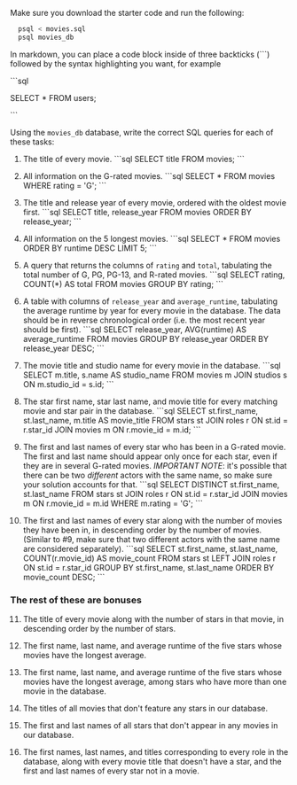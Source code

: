 Make sure you download the starter code and run the following:

```sh
  psql < movies.sql
  psql movies_db
```

In markdown, you can place a code block inside of three backticks (```) followed by the syntax highlighting you want, for example

\```sql

SELECT \* FROM users;

\```

Using the `movies_db` database, write the correct SQL queries for each of these tasks:

1.  The title of every movie.
    \```sql
    SELECT title FROM movies;
    \```

2.  All information on the G-rated movies.
    \```sql
    SELECT \* FROM movies WHERE rating = 'G';
    \```

3.  The title and release year of every movie, ordered with the
    oldest movie first.
    \```sql
    SELECT title, release_year FROM movies ORDER BY release_year;
    \```
    
4.  All information on the 5 longest movies.
    \```sql
    SELECT \* FROM movies ORDER BY runtime DESC LIMIT 5;
    \```

5.  A query that returns the columns of `rating` and `total`, tabulating the
    total number of G, PG, PG-13, and R-rated movies.
    \```sql
    SELECT rating, COUNT(*) AS total FROM movies GROUP BY rating;
    \```

6.  A table with columns of `release_year` and `average_runtime`,
    tabulating the average runtime by year for every movie in the database. The data should be in reverse chronological order (i.e. the most recent year should be first).
    \```sql
    SELECT release_year, AVG(runtime) AS average_runtime FROM movies GROUP BY release_year ORDER BY release_year DESC; 
    \```

7.  The movie title and studio name for every movie in the
    database.
    \```sql
    SELECT m.title, s.name AS studio_name FROM movies m JOIN studios s ON m.studio_id = s.id;
    \```

8.  The star first name, star last name, and movie title for every
    matching movie and star pair in the database.
    \```sql
    SELECT st.first_name, st.last_name, m.title AS movie_title FROM stars st JOIN roles r ON st.id = r.star_id JOIN movies m ON r.movie_id = m.id;
    \```

9.  The first and last names of every star who has been in a G-rated movie. The first and last name should appear only once for each star, even if they are in several G-rated movies. *IMPORTANT NOTE*: it's possible that there can be two *different* actors with the same name, so make sure your solution accounts for that.
    \```sql
    SELECT DISTINCT st.first_name, st.last_name FROM stars st JOIN roles r ON st.id = r.star_id JOIN movies m ON r.movie_id = m.id WHERE m.rating = 'G';
    \```

10. The first and last names of every star along with the number
    of movies they have been in, in descending order by the number of movies. (Similar to #9, make sure
    that two different actors with the same name are considered separately).
    \```sql
    SELECT st.first_name, st.last_name, COUNT(r.movie_id) AS movie_count FROM stars st LEFT JOIN roles r ON st.id = r.star_id GROUP BY st.first_name, st.last_name ORDER BY movie_count DESC;
    \```

### The rest of these are bonuses

11. The title of every movie along with the number of stars in
    that movie, in descending order by the number of stars.

12. The first name, last name, and average runtime of the five
    stars whose movies have the longest average.

13. The first name, last name, and average runtime of the five
    stars whose movies have the longest average, among stars who have more than one movie in the database.

14. The titles of all movies that don't feature any stars in our
    database.

15. The first and last names of all stars that don't appear in any movies in our database.

16. The first names, last names, and titles corresponding to every
    role in the database, along with every movie title that doesn't have a star, and the first and last names of every star not in a movie.
